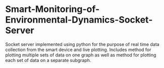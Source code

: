 # Smart-Monitoring-of-Environmental-Dynamics-Socket-Server
Socket server implemented using python for the purpose of real time data collection from the smart device and live plotting. Includes 
method for plotting multiple sets of data on one graph as well as method for plotting each set of data on a separate subgraph. 
